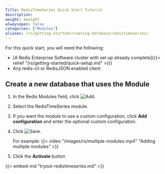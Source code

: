 ```yaml
---
Title: RedisTimeSeries Quick Start Tutorial
description:
weight: $weight
alwaysopen: false
categories: ["Modules"]
aliases: /rs/getting-started/creating-database/redistimeseries/
---
```

For this quick start, you will need the following:

- [A Redis Enterprise Software cluster with set up already
    complete]({{< relref "/rs/getting-started/quick-setup.md" >}})
- Any redis-cli or RedisJSON enabled client

## Create a new database that uses the Module

1. In the Redis Modules field, click ![Add](/images/rs/icon_add.png#no-click "Add").
1. Select the RedisTimeSeries module.
1. If you want the module to use a custom configuration,
click **Add configuration** and enter the optional custom configuration.
1. Click ![Save](/images/rs/icon_save.png#no-click "Save").

    For example:
    {{< video "/images/rs/multiple-modules.mp4" "Adding multiple modules" >}}

1. Click the **Activate** button

{{< embed-md "tryout-redistimeseries.md" >}}
